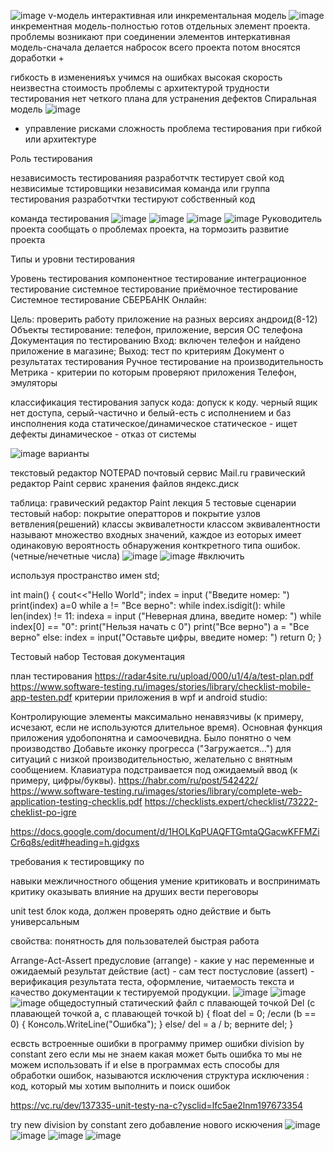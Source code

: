 ![image](https://user-images.githubusercontent.com/112688317/232414891-8504993a-a356-4b6b-b07e-1dfbe1716eb3.png)
v-модель интерактивная или инкрементальная модель
![image](https://user-images.githubusercontent.com/112688317/232415070-0a68736f-e0e3-44a5-95e8-8bcb74d70b4a.png)
инкрементная модель-полностью готов отдельных элемент проекта. проблемы возникают при соединении элементов интеркативная модель-сначала делается набросок всего проекта потом вносятся доработки +

гибкость в измененияъх
учимся на ошибках
высокая скорость
неизвестна стоимость
проблемы с архитектурой трудности тестирования нет четкого плана для устранения дефектов
Спиральная модель
![image](https://user-images.githubusercontent.com/112688317/232415150-61b11918-e1d7-4162-8bf9-46524c086cd6.png)
+ управление рисками
сложность проблема тестирования при гибкой или архитектуре

Роль тестирования

независимость тестированияя разработчтк тестирует свой код незвисимые тстировщики независимая команда или группа тестирования разработчтки тестируют собственный код

команда тестирования
![image](https://user-images.githubusercontent.com/112688317/232415288-09cb2d5a-b003-46b2-9736-ff7964dcfe4f.png)
![image](https://user-images.githubusercontent.com/112688317/232415318-c8ad0938-33ec-461e-bc9c-f2f6435e900a.png)
![image](https://user-images.githubusercontent.com/112688317/232415366-763e898f-8426-42c4-83dc-4d3787179998.png)
![image](https://user-images.githubusercontent.com/112688317/232415401-2b592e38-fb72-4924-a788-be4d7b87d6af.png)
Руководитель проекта сообщать о проблемах проекта, на тормозить развитие проекта

Типы и уровни тестирования

Уровень тестирования
компонентное тестирование
интеграционное тестирование
системное тестирование
приёмочное тестирование
Системное тестирование СБЕРБАНК Онлайн:

Цель: проверить работу приложение на разных версиях андроид(8-12)
Объекты тестирование: телефон, приложение, версия ОС телефона
Документация по тестированию
Вход: включен телефон и найдено приложение в магазине; Выход: тест по критериям
Документ о результатах тестирования
Ручное тестирование на производительность
Метрика - критерии по которым проверяют приложения
Телефон, эмуляторы



классификация тестирования
запуск кода: допуск к коду. 
черный ящик нет доступа, серый-частично и белый-есть
с исполнением и баз инсполнения кода
статическое/динамическое
статическое - ищет дефекты
динамическое - отказ от системы


![image](https://user-images.githubusercontent.com/112687883/215058251-ec4499de-1d1b-42eb-8556-d5d719eb8b0f.png)
варианты

текстовый редактор NOTEPAD
почтовый сервис Mail.ru
гравический редактор Paint
сервис хранения файлов яндекс.диск


таблица:
гравический редактор Paint
лекция 5 тестовые сценарии тестовый набор: покрытие оператторов и покрытие узлов ветвления(решений) классы эквивалетности классом эквивалентности называют множество входных значений, каждое из еоторых имеет одинаковую вероятность обнаружения конткретного типа ошибок. (четные/нечетные числа)
![image](https://user-images.githubusercontent.com/112688317/232415799-74c0b22d-9e7a-40f9-b36e-cc98ff3b5fb1.png)
![image](https://user-images.githubusercontent.com/112688317/232415836-9310847f-4f94-4395-8a6c-8e34d981073d.png)
#включить

используя пространство имен std;

int main() { cout<<"Hello World"; index = input ("Введите номер: ") print(index) a=0 while a != "Все верно": while index.isdigit(): while len(index) != 11: indexa = input ("Неверная длина, введите номер: ") while index[0] == "0": print("Нельзя начать с 0") print("Все верно") a = "Все верно" else: index = input("Оставьте цифры, введите номер: ")
return 0; }

Тестовый набор Тестовая документация

план тестирования https://radar4site.ru/upload/000/u1/4/a/test-plan.pdf
https://www.software-testing.ru/images/stories/library/checklist-mobile-app-testen.pdf
критерии приложения в wpf и android studio:

Контролирующие элементы максимально ненавязчивы (к примеру, исчезают, если не используются длительное время).
Основная функция приложения удобопонятна и самоочевидна. Было понятно о чем производство
Добавьте иконку прогресса ("Загружается…") для ситуаций с низкой производительностью, желательно с внятным сообщением.
Клавиатура подстраивается под ожидаемый ввод (к примеру, цифры/буквы).
https://habr.com/ru/post/542422/ https://www.software-testing.ru/images/stories/library/complete-web-application-testing-checklis.pdf https://checklists.expert/checklist/73222-cheklist-po-igre

https://docs.google.com/document/d/1HOLKqPUAQFTGmtaQGacwKFFMZiCr6q8s/edit#heading=h.gjdgxs

требования к тестировщику по

навыки межличностного общения умение критиковать и воспринимать критику оказывать влияние на друших вести переговоры

unit test блок кода, должен проверять одно действие и быть универсальным

свойства: понятность для пользователей быстрая работа

Arrange-Act-Assert предусловие (arrange) - какие у нас переменные и ожидаемый результат действие (act) - сам тест постусловие (assert) - верификация результата теста, оформление, читаемость текста и качество документации к тестируемой продукции.
![image](https://user-images.githubusercontent.com/112687883/224287279-415195d7-2f89-4ea5-acc9-d434fb47ecb0.png)
![image](https://user-images.githubusercontent.com/112688317/232416340-7752af26-7722-4749-9e63-10f121fd675f.png)
![image](https://user-images.githubusercontent.com/112688317/232416364-a340a94d-6cb8-4f00-ac44-38f52db072ed.png)
общедоступный статический файл с плавающей точкой Del (с плавающей точкой a, с плавающей точкой b) { float del = 0; /если (b == 0) { Консоль.WriteLine("Ошибка"); } else/ del = a / b; верните del; }

есвсть встроенные ошибки в программу пример ошибки division by constant zero если мы не знаем какая может быть ошибка то мы не можем использовать if и else в программах есть способы для обработки ошибок, называются исключения структура исключения : код, который мы хотим выполнить и поиск ошибок

https://vc.ru/dev/137335-unit-testy-na-c?ysclid=lfc5ae2lnm197673354

try new division by constant zero добавление нового искючения
![image](https://user-images.githubusercontent.com/112688317/232416538-f0b4c4ed-34f4-4d0e-a80a-0b5d547a8750.png)
![image](https://user-images.githubusercontent.com/112688317/232416601-2a291503-9f67-4696-9179-931afa5b617c.png)
![image](https://user-images.githubusercontent.com/112688317/232416637-d9f6115b-7864-4ef3-a29d-05c134a3f2cb.png)
![image](https://user-images.githubusercontent.com/112688317/232416679-4464c0b8-0004-48bc-b6af-22af23c802b5.png)

